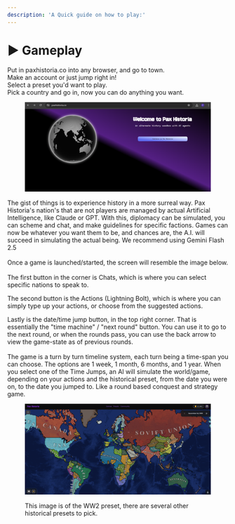 ```yaml
---
description: 'A Quick guide on how to play:'
---
```


# ▶️ Gameplay

Put in paxhistoria.co into any browser, and go to town. \
Make an account or just jump right in!\
Select a preset you'd want to play.\
Pick a country and go in, now you can do anything you want.

<figure><img src="../.gitbook/assets/S1PH.png" alt=""><figcaption></figcaption></figure>

The gist of things is to experience history in a more surreal way. Pax Historia's nation's that are not players are managed by actual Artificial Intelligence, like Claude or GPT. With this, diplomacy can be simulated, you can scheme and chat, and make guidelines for specific factions. Games can now be whatever you want them to be, and chances are, the A.I. will succeed in simulating the actual being. We recommend using Gemini Flash 2.5\
\
Once a game is launched/started, the screen will resemble the image below.\
\
The first button in the corner is Chats, which is where you can select specific nations to speak to.

The second button is the Actions (Lightning Bolt), which is where you can simply type up your actions, or choose from the suggested actions.

Lastly is the date/time jump button, in the top right corner. That is essentially the "time machine" / "next round" button. You can use it to go to the next round, or when the rounds pass, you can use the back arrow to view the game-state as of previous rounds.\
\
The game is a turn by turn timeline system, each turn being a time-span you can choose. The options are 1 week, 1 month, 6 months, and 1 year. When you select one of the Time Jumps, an AI will simulate the world/game, depending on your actions and the historical preset, from the date you were on, to the date you jumped to. Like a round based conquest and strategy game.&#x20;

<figure><img src="../.gitbook/assets/mapww2Pax.png" alt=""><figcaption><p>This image is of the WW2 preset, there are several other historical presets to pick.</p></figcaption></figure>
